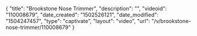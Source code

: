 {
    "title": "Brookstone Nose Trimmer",
    "description": "",
    "videoid": "110008679",
    "date_created": "1502526121",
    "date_modified": "1504247457",
    "type": "captivate",
    "layout": "video",
    "url": "\/v\/brookstone-nose-trimmer\/110008679"
}